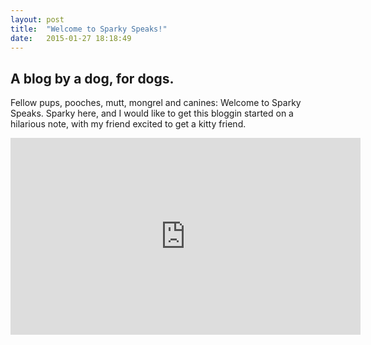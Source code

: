 ```yaml
---
layout: post
title:  "Welcome to Sparky Speaks!"
date:   2015-01-27 18:18:49
---
```




## A blog by a dog, for dogs. 

Fellow pups, pooches, mutt, mongrel and canines: Welcome to Sparky Speaks. Sparky here, and I would like to get this bloggin started on a hilarious note, with my friend excited to get a kitty friend. 

<iframe width="560" height="315" src="https://www.youtube.com/embed/kI4yoXyb1_M" frameborder="0" allowfullscreen></iframe>